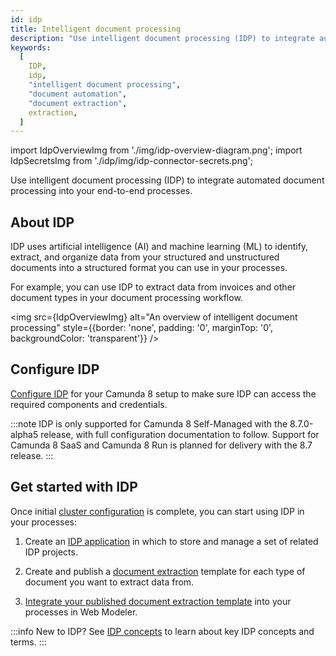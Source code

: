 ```yaml
---
id: idp
title: Intelligent document processing
description: "Use intelligent document processing (IDP) to integrate automated document processing into your end-to-end processes."
keywords:
  [
    IDP,
    idp,
    "intelligent document processing",
    "document automation",
    "document extraction",
    extraction,
  ]
---
```


import IdpOverviewImg from './img/idp-overview-diagram.png';
import IdpSecretsImg from './idp/img/idp-connector-secrets.png';

Use intelligent document processing (IDP) to integrate automated document processing into your end-to-end processes.

## About IDP

IDP uses artificial intelligence (AI) and machine learning (ML) to identify, extract, and organize data from your structured and unstructured documents into a structured format you can use in your processes.

For example, you can use IDP to extract data from invoices and other document types in your document processing workflow.

<img src={IdpOverviewImg} alt="An overview of intelligent document processing" style={{border: 'none', padding: '0', marginTop: '0', backgroundColor: 'transparent'}} />

## Configure IDP

[Configure IDP](idp/idp-configuration.md) for your Camunda 8 setup to make sure IDP can access the required components and credentials.

:::note
IDP is only supported for Camunda 8 Self-Managed with the 8.7.0-alpha5 release, with full configuration documentation to follow. Support for Camunda 8 SaaS and Camunda 8 Run is planned for delivery with the 8.7 release.
:::

## Get started with IDP

Once initial [cluster configuration](idp/idp-configuration.md#configure-idp) is complete, you can start using IDP in your processes:

1. Create an [IDP application](idp/idp-applications.md) in which to store and manage a set of related IDP projects.

1. Create and publish a [document extraction](idp/idp-document-extraction.md) template for each type of document you want to extract data from.

1. [Integrate your published document extraction template](idp/idp-integrate.md) into your processes in Web Modeler.

<!-- 1. Create and publish your IDP projects in your IDP application folder:

   - Create a [document extraction](idp/idp-document-extraction.md) project to identify and extract data from a single type of document (for example, an invoice).

   - Create a [document automation](idp/idp-document-automation.md) project to automatically extract data from larger, more complex documents (for example, a multi-page PDF document made up of many types of documents and data). This project type is based on and requires one or more linked document extraction project(s). -->

:::info
New to IDP? See [IDP concepts](idp/idp-key-concepts.md) to learn about key IDP concepts and terms.
:::
